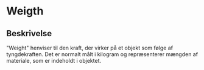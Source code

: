 # Weigth

## Beskrivelse

"Weight" henviser til den kraft, der virker på et objekt som følge af tyngdekraften. Det er normalt målt i kilogram og repræsenterer mængden af materiale, som er indeholdt i objektet.
